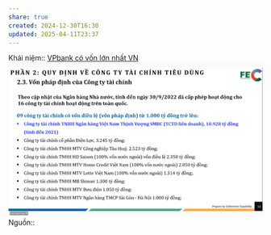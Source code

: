 ```yaml
---
share: true
created: 2024-12-30T16:30
updated: 2025-04-11T23:37
---
```

Khái niệm:: 
[VPbank có vốn lớn nhất VN](../../Ng%C3%A2n%20h%C3%A0ng/VPbank%20c%C3%B3%20v%E1%BB%91n%20l%E1%BB%9Bn%20nh%E1%BA%A5t%20VN.md)
![Pasted image 20241230163017.png](../../../../../assets/attachments/Pasted%20image%2020241230163017.png)
Nguồn:: 